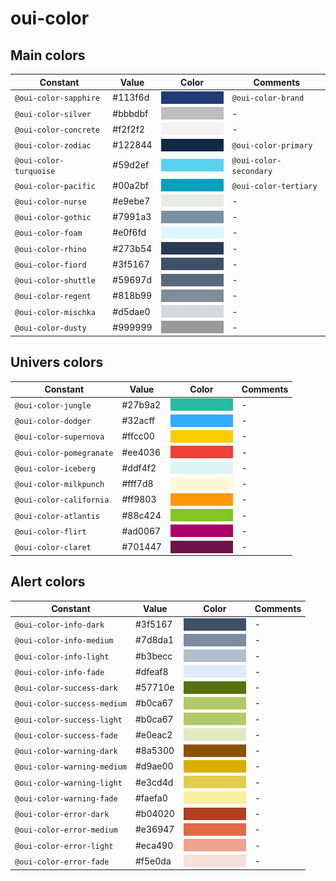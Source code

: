 # oui-color

## Main colors

| Constant                | Value     | Color                        			  										     | Comments 			  |
| ----------------------- | --------- | ------------------------------------------------------------------------------------ | ---------------------- |
| `@oui-color-sapphire`   | #113f6d   | <img src="assets/img/113f6d.png" width="100" height="20" border="0" style="display: block; margin: 0; padding: 0;" /> | `@oui-color-brand`	  |
| `@oui-color-silver`     | #bbbdbf   | <div style="background-color: #bbbdbf; width: 100px; height: 20px;">&nbsp;</div>	 | -					  |
| `@oui-color-concrete`   | #f2f2f2   | <div style="width: 100px; height: 20px; background-color: #f2f2f2;">&nbsp;</div>	 | -					  |
| `@oui-color-zodiac` 	  | #122844   | <div style="width: 100px; height: 20px; background-color: #122844;">&nbsp;</div>	 | `@oui-color-primary`   |
| `@oui-color-turquoise`  | #59d2ef   | <div style="width: 100px; height: 20px; background-color: #59d2ef;">&nbsp;</div>	 | `@oui-color-secondary` |
| `@oui-color-pacific`    | #00a2bf   | <div style="width: 100px; height: 20px; background-color: #00a2bf;">&nbsp;</div>	 | `@oui-color-tertiary`  |
| `@oui-color-nurse`      | #e9ebe7   | <div style="width: 100px; height: 20px; background-color: #e9ebe7;">&nbsp;</div>	 | -					  |
| `@oui-color-gothic`     | #7991a3   | <div style="width: 100px; height: 20px; background-color: #7991a3;">&nbsp;</div>	 | -					  |
| `@oui-color-foam`       | #e0f6fd   | <div style="width: 100px; height: 20px; background-color: #e0f6fd;">&nbsp;</div>	 | -					  |
| `@oui-color-rhino`      | #273b54   | <div style="width: 100px; height: 20px; background-color: #273b54;">&nbsp;</div>	 | -					  |
| `@oui-color-fiord`      | #3f5167   | <div style="width: 100px; height: 20px; background-color: #3f5167;">&nbsp;</div>	 | -					  |
| `@oui-color-shuttle`    | #59697d   | <div style="width: 100px; height: 20px; background-color: #59697d;">&nbsp;</div>	 | -					  |
| `@oui-color-regent`     | #818b99   | <div style="width: 100px; height: 20px; background-color: #818b99;">&nbsp;</div>	 | -					  |
| `@oui-color-mischka`    | #d5dae0   | <div style="width: 100px; height: 20px; background-color: #d5dae0;">&nbsp;</div>	 | -					  |
| `@oui-color-dusty`      | #999999   | <div style="width: 100px; height: 20px; background-color: #999999;">&nbsp;</div>	 | -					  |

## Univers colors

| Constant                | Value     | Color                        														 | Comments |
| ----------------------- | --------- | ------------------------------------------------------------------------------------ | -------- |
| `@oui-color-jungle`     | #27b9a2   | <div style="width: 100px; height: 20px; background-color: #27b9a2;">&nbsp;</div>	 | -		|
| `@oui-color-dodger`     | #32acff   | <div style="width: 100px; height: 20px; background-color: #32acff;">&nbsp;</div>	 | -		|
| `@oui-color-supernova`  | #ffcc00   | <div style="width: 100px; height: 20px; background-color: #ffcc00;">&nbsp;</div>	 | -		|
| `@oui-color-pomegranate`| #ee4036   | <div style="width: 100px; height: 20px; background-color: #ee4036;">&nbsp;</div>	 | -		|
| `@oui-color-iceberg`    | #ddf4f2   | <div style="width: 100px; height: 20px; background-color: #ddf4f2;">&nbsp;</div>	 | -		|
| `@oui-color-milkpunch`  | #fff7d8   | <div style="width: 100px; height: 20px; background-color: #fff7d8;">&nbsp;</div>	 | -		|
| `@oui-color-california` | #ff9803   | <div style="width: 100px; height: 20px; background-color: #ff9803;">&nbsp;</div>	 | -		|
| `@oui-color-atlantis`   | #88c424   | <div style="width: 100px; height: 20px; background-color: #88c424;">&nbsp;</div>	 | -		|
| `@oui-color-flirt`      | #ad0067   | <div style="width: 100px; height: 20px; background-color: #ad0067;">&nbsp;</div>	 | -		|
| `@oui-color-claret`     | #701447   | <div style="width: 100px; height: 20px; background-color: #701447;">&nbsp;</div>	 | -		|

## Alert colors

| Constant              	   | Value     | Color                        														 | Comments |
| ---------------------------- | --------- | ----------------------------------------------------------------------------------- | -------- |
| `@oui-color-info-dark`       | #3f5167   | <div style="width: 100px; height: 20px; background-color: #3f5167;">&nbsp;</div>	 | -		|
| `@oui-color-info-medium`     | #7d8da1   | <div style="width: 100px; height: 20px; background-color: #7d8da1;">&nbsp;</div>	 | -		|
| `@oui-color-info-light`  	   | #b3becc   | <div style="width: 100px; height: 20px; background-color: #b3becc;">&nbsp;</div>	 | -		|
| `@oui-color-info-fade` 	   | #dfeaf8   | <div style="width: 100px; height: 20px; background-color: #dfeaf8;">&nbsp;</div>	 | -		|
| `@oui-color-success-dark`    | #57710e   | <div style="width: 100px; height: 20px; background-color: #57710e;">&nbsp;</div>	 | -		|
| `@oui-color-success-medium`  | #b0ca67   | <div style="width: 100px; height: 20px; background-color: #b0ca67;">&nbsp;</div>	 | -		|
| `@oui-color-success-light`   | #b0ca67   | <div style="width: 100px; height: 20px; background-color: #b0ca67;">&nbsp;</div>	 | -		|
| `@oui-color-success-fade`    | #e0eac2   | <div style="width: 100px; height: 20px; background-color: #e0eac2;">&nbsp;</div>	 | -		|
| `@oui-color-warning-dark`    | #8a5300   | <div style="width: 100px; height: 20px; background-color: #8a5300;">&nbsp;</div>	 | -		|
| `@oui-color-warning-medium`  | #d9ae00   | <div style="width: 100px; height: 20px; background-color: #d9ae00;">&nbsp;</div>	 | -		|
| `@oui-color-warning-light`   | #e3cd4d   | <div style="width: 100px; height: 20px; background-color: #e3cd4d;">&nbsp;</div>	 | -		|
| `@oui-color-warning-fade`    | #faefa0   | <div style="width: 100px; height: 20px; background-color: #faefa0;">&nbsp;</div>	 | -		|
| `@oui-color-error-dark` 	   | #b04020   | <div style="width: 100px; height: 20px; background-color: #b04020;">&nbsp;</div>	 | -		|
| `@oui-color-error-medium`    | #e36947   | <div style="width: 100px; height: 20px; background-color: #e36947;">&nbsp;</div>	 | -		|
| `@oui-color-error-light`     | #eca490   | <div style="width: 100px; height: 20px; background-color: #eca490;">&nbsp;</div>	 | -		|
| `@oui-color-error-fade`      | #f5e0da   | <div style="width: 100px; height: 20px; background-color: #f5e0da;">&nbsp;</div>	 | -		|
